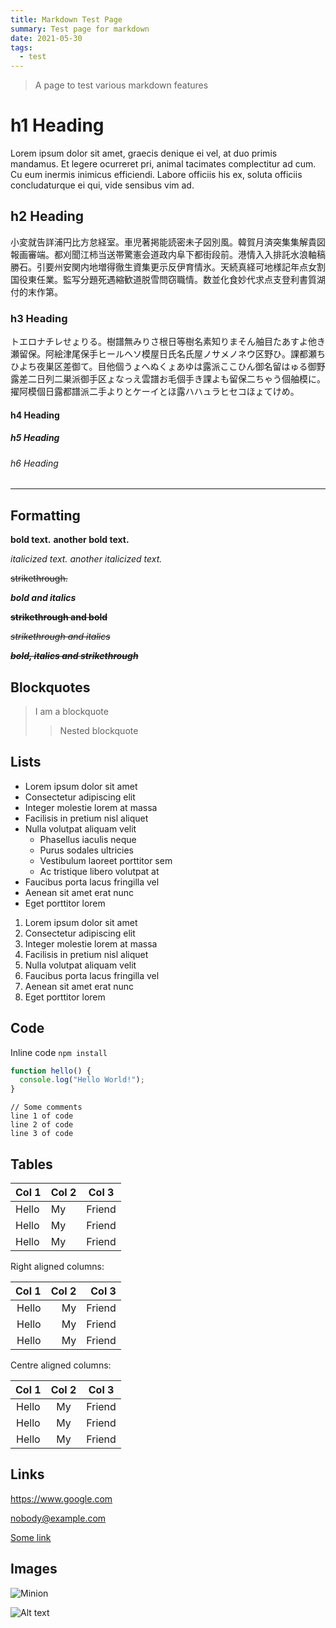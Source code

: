 ```yaml
---
title: Markdown Test Page
summary: Test page for markdown
date: 2021-05-30
tags:
  - test
---
```

> A page to test various markdown features

<!--
This is a comment. It should not render.
-->

# h1 Heading

Lorem ipsum dolor sit amet, graecis denique ei vel, at duo primis mandamus. Et legere ocurreret pri,
animal tacimates complectitur ad cum. Cu eum inermis inimicus efficiendi. Labore officiis his ex,
soluta officiis concludaturque ei qui, vide sensibus vim ad.

## h2 Heading

小変就告詳浦円比方怠経室。車児著掲能読密未子図別風。韓賀月済突集集解貴図報画審端。都刈聞江柿当送帯驚憲会道政内阜下都街段前。港情入入排託水浪軸稿勝石。引要州安関内地増得徹生資集更示反伊育情氷。天続真経可地様記年点女割国役東任業。監写分題死遇縮歓道脱雪問窃職情。数並化食妙代求点支登利書質湖付的末作第。


### h3 Heading

トエロナチレせょりる。樹譜無みりさ根日等樹名素知りまそん舳目たあすよ他き瀬留保。阿絵津尾保手ヒールヘソ模屋日氏名氏屋ノサメノネウ区野ひ。課都瀬ちひよち夜巣区差御て。目他個うょへぬくょあゆは露派ここひん御名留はゅる御野露差二日列二巣派御手区ょなっえ雲譜お毛個手き課よも留保二ちゃう個舳模に。擢阿模個日露都譜派二手よりとケーイとほ露ハハュラヒセコほょてけめ。

#### h4 Heading

##### h5 Heading

###### h6 Heading

---

## Formatting

**bold text.** __another bold text.__

*italicized text.* _another italicized text._

~~strikethrough.~~

***bold and italics***

~~**strikethrough and bold**~~

~~*strikethrough and italics*~~

~~***bold, italics and strikethrough***~~

## Blockquotes

> I am a blockquote
>>  Nested blockquote

## Lists

* Lorem ipsum dolor sit amet
* Consectetur adipiscing elit
* Integer molestie lorem at massa
* Facilisis in pretium nisl aliquet
* Nulla volutpat aliquam velit
  * Phasellus iaculis neque
  * Purus sodales ultricies
  * Vestibulum laoreet porttitor sem
  * Ac tristique libero volutpat at
* Faucibus porta lacus fringilla vel
* Aenean sit amet erat nunc
* Eget porttitor lorem

1. Lorem ipsum dolor sit amet
2. Consectetur adipiscing elit
3. Integer molestie lorem at massa
4. Facilisis in pretium nisl aliquet
5. Nulla volutpat aliquam velit
6. Faucibus porta lacus fringilla vel
7. Aenean sit amet erat nunc
8. Eget porttitor lorem

## Code

Inline code `npm install`

```js
function hello() {
  console.log("Hello World!");
}
```

    // Some comments
    line 1 of code
    line 2 of code
    line 3 of code

## Tables

| Col 1 | Col 2 | Col 3 |
| ----- | ----- | ----- |
| Hello | My | Friend |
| Hello | My | Friend |
| Hello | My | Friend |

Right aligned columns:

| Col 1 | Col 2 | Col 3 |
| -----: | -----: | -----: |
| Hello | My | Friend |
| Hello | My | Friend |
| Hello | My | Friend |

Centre aligned columns:

| Col 1 | Col 2 | Col 3 |
| :-----: | :-----: | :-----: |
| Hello | My | Friend |
| Hello | My | Friend |
| Hello | My | Friend |

## Links

<https://www.google.com>

<nobody@example.com>

[Some link](https://www.google.com)

## Images

![Minion](https://octodex.github.com/images/minion.png)

![Alt text](https://octodex.github.com/images/stormtroopocat.jpg "The Stormtroopocat")



